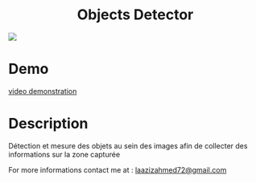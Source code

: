 <h1 align="center">Objects Detector</h1> 
<img src="https://22-tech.com/wp-content/uploads/2020/11/Computer-Vision.png"/>

# Demo
<a href="https://www.youtube.com/watch?v=NZO4D-pPh4w&ab_channel=AhmedLaaziz">video demonstration</a>

# Description
Détection et mesure des objets au sein des images afin de collecter des informations sur la zone capturée


For more informations contact me at : 
laazizahmed72@gmail.com
